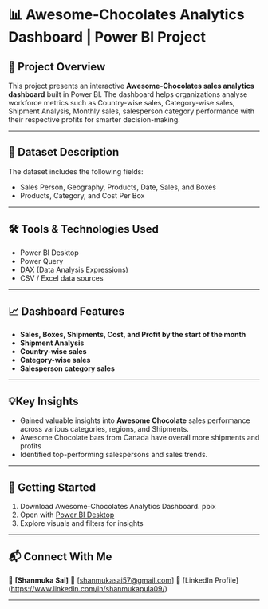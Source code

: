 # 📊 Awesome-Chocolates Analytics Dashboard | Power BI Project
## 📝 Project Overview
This project presents an interactive **Awesome-Chocolates sales analytics dashboard** built in Power BI. The dashboard helps organizations analyse workforce metrics such as Country-wise sales, Category-wise sales, Shipment Analysis, Monthly sales, salesperson category performance with their respective profits for smarter decision-making.
________________________________________
## 📂 Dataset Description
The dataset includes the following fields:
-	Sales Person, Geography, Products, Date, Sales, and Boxes
-	Products, Category, and Cost Per Box
________________________________________
## 🛠 Tools & Technologies Used
-	Power BI Desktop
-	Power Query
-	DAX (Data Analysis Expressions)
-	CSV / Excel data sources
________________________________________
## 📈 Dashboard Features
-	**Sales, Boxes, Shipments, Cost, and Profit by the start of the month**
-	**Shipment Analysis**
-	**Country-wise sales**
-	**Category-wise sales**
-	**Salesperson category sales**
________________________________________
## 💡Key Insights
-	Gained valuable insights into **Awesome Chocolate** sales performance across various categories, regions, and Shipments.
-	Awesome Chocolate bars from Canada have overall more shipments and profits
-	Identified top-performing salespersons and sales trends.
________________________________________
## 🚀 Getting Started
1.	Download Awesome-Chocolates Analytics Dashboard. pbix
2.	Open with [Power BI Desktop](https://powerbi.microsoft.com/en-us/desktop/)
3.	Explore visuals and filters for insights
________________________________________
## 📬 Connect With Me
👤 **[Shanmuka Sai]**
📧 [shanmukasai57@gmail.com]
🔗 [LinkedIn Profile] (https://www.linkedin.com/in/shanmukapula09/)
________________________________________

